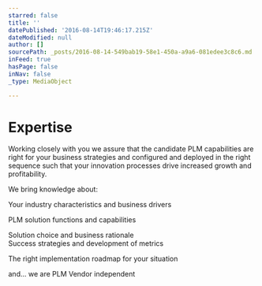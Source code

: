 ```yaml
---
starred: false
title: ''
datePublished: '2016-08-14T19:46:17.215Z'
dateModified: null
author: []
sourcePath: _posts/2016-08-14-549bab19-58e1-450a-a9a6-081edee3c8c6.md
inFeed: true
hasPage: false
inNav: false
_type: MediaObject

---
```

# Expertise

Working closely with you we assure that the candidate PLM capabilities are right for your business strategies and configured and deployed in the right sequence such that your innovation processes drive increased growth and profitability. 

We bring knowledge about: 

Your industry characteristics and business drivers

PLM solution functions and capabilities

Solution choice and business rationale  
Success strategies and development of metrics

The right implementation roadmap for your situation

and... we are PLM Vendor independent